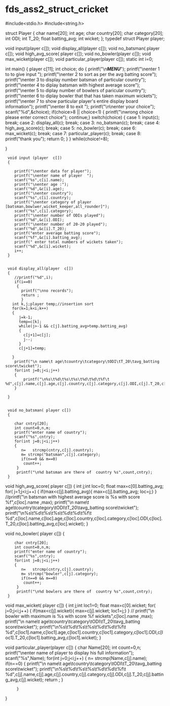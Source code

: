 # fds_ass2_struct_cricket




#include<stdio.h>
#include<string.h>


struct Player
{
	char name[20];
	int age;
	char country[20];
	char category[20];
	int ODI;
	int T_20;
	float batting_avg;
	int wicket;
};
typedef  struct Player player;


void input(player  c[]);
void display_all(player c[]);
void no_batsman( player c[]);
void high_avg_score( player c[]);
void no_bowler(player c[]);
void max_wicket(player c[]);
void particular_player(player c[]);
static int i=0;


int main()
{
    player c[11];
	int choice;
	do
	{
		printf("\n***MENU***");
		printf("\nenter 1 to to give  input ");
		printf("\nenter 2 to sort as per the avg batting score");
		printf("\nenter 3 to display number  batsman of particular country");
		printf("\nenter 4 to  diplay batsman with highest average score");
		printf("\nenter 5 to  diplay number of bowlers of paricular country");
		printf("\nenter 6 to  diplay bowler that that has taken maximum wickets");
		printf("\nenter 7 to  show particular player's entire display board information");
		printf("\nenter 8   to exit ");
		printf("\n\nenter your choice");
		scanf("%d",&choice);
		if(choice>8 || choice<1)
		{
		printf("\nwrong choice please enter correct choice");
		  continue;}
		switch(choice)
		{
			case 1:
			      input(c);
			       break;
			case  2:
				  display_all(c);
				  break;
			case 3:
				  no_batsman(c);
				  break;
			case  4:
				  high_avg_score(c);
				  break;
			case 5:
				  no_bowler(c);
				  break;
			case 6:
				  max_wicket(c);
				  break;
			case 7:
				  particular_player(c);
				  break;
			case  8:
				  printf("thank you");
				  return    0;
		}
	} while(choice!=8);

}


	 void input	(player  c[])
	 {
	 	
	 	printf("\nenter data for player");
	 	printf("\nenter name of player  ");
	 	scanf("%s",c[i].name);
	 	printf("\nenter age :");
	 	scanf("%d",&c[i].age);
	 	printf("\nenter country");
	 	scanf("%s",c[i].country);
	 	printf("\nenter category of player [batsman,bowlwer,wicket_keeper,all_rounder]");
	 	scanf("%s",c[i].category);
	 	printf("\nenter number of ODIs played");
	 	scanf("%d",&c[i].ODI);
	 	printf("\nenter number of 20-20 played");
	 	scanf("%d",&c[i].T_20);
	 	printf("enter average batting score");
	 	scanf("%f",&c[i].batting_avg);
	 	printf(" enter total numbers of wickets taken");
	 	scanf("%d",&c[i].wicket);
	 	i++;
	 }


	 void display_all(player  c[])
	 {
	 	//printf("%d",i);
	 	if(i==0)
		 {
		   printf("\nno records");
		   return ;
		   }
       int k,j;player temp;//insertion sort
       for(k=1;k<i;k++)
       {
          j=k-1;
          temp=c[k];
          while(j>-1 && c[j].batting_avg>temp.batting_avg)
          {
            c[j+1]=c[j];
            j--;
          }
          c[j+1]=temp;

       }
		printf("\n name\t age\tcountry\tcategory\tODI\tT_20\tavg_batting score\twicket");
		for(int j=0;j<i;j++)
		{
			printf("\n%s\t%d\t%s\t%s\t%d\t%d\t%f\t     %d",c[j].name,c[j].age,c[j].country,c[j].category,c[j].ODI,c[j].T_20,c[j].batting_avg,c[j].wicket);
		}
	 	
	 }


	 void no_batsman( player c[])
	 {
	 	
	 	char cntry[20];
	 	int count=0,n,m;
	 	printf("enter name of country");
	 	scanf("%s",cntry);
	 	for(int j=0;j<i;j++)
	 	{
	 	   n=	strcmp(cntry,c[j].country);
	 	   m= strcmp("batsman",c[j].category);
	 	   if(n==0 && m==0)
	 	    count++;
		 }
		 printf("\n%d batsman are there of  country %s",count,cntry);
	 }
	 


void  high_avg_score( player c[])
{
	int j;int loc=0;
	float max=c[0].batting_avg;
	for( j=1;j<i;j++)
	{
		if(max<c[j].batting_avg){
		    max=c[j].batting_avg;
        loc=j;}
	}
	//printf("\n batsman with highest average score is %s with score %f",c[loc].name ,max);
   printf("\n name\t age\tcountry\tcategory\tODI\tT_20\tavg_batting score\twicket");
	 	   	  printf("\n%s\t%d\t%s\t%s\t%d\t%d\t%f\t     %d",c[loc].name,c[loc].age,c[loc].country,c[loc].category,c[loc].ODI,c[loc].T_20,c[loc].batting_avg,c[loc].wicket);
}


void no_bowler( player c[])
	 {
	 	
	 	char cntry[20];
	 	int count=0,n,m;
	 	printf("enter name of country");
	 	scanf("%s",cntry);
	 	for(int j=0;j<i;j++)
	 	{
	 	   n=	strcmp(cntry,c[j].country);
	 	   m= strcmp("bowler",c[j].category);
	 	   if(n==0 && m==0)
	 	    count++;
		 }
		 printf("\n%d bowlers are there of  country %s",count,cntry);
	 }


void  max_wicket( player c[])
{
	int j;int loc1=0;
	float max=c[0].wicket;
	for( j=0;j<i;j++)
	{
		if(max<c[j].wicket){
		    max=c[j].wicket;
        loc1=j;}
	}
//	printf("\n bowler with maximum is %s with score %f wickets",c[loc].name ,max);
   printf("\n name\t age\tcountry\tcategory\tODI\tT_20\tavg_batting score\twicket");
	 	   	  printf("\n%s\t%d\t%s\t%s\t%d\t%d\t%f\t     %d",c[loc1].name,c[loc1].age,c[loc1].country,c[loc1].category,c[loc1].ODI,c[loc1].T_20,c[loc1].batting_avg,c[loc1].wicket);
}	 


void particular_player(player c[])
{
   	    char Name[20];
	 	int count=0,n;
	 	printf("\nenter name of player to display his full information");
	 	scanf("%s",Name);
	 	for(int j=0;j<i;j++)
	 	{
	 	   n=	strcmp(Name,c[j].name);
	 	   if(n==0)
			{
	 	   	  printf("\n name\t age\tcountry\tcategory\tODI\tT_20\tavg_batting score\twicket");
	 	   	  printf("\n%s\t%d\t%s\t%s\t%d\t%d\t%f\t     %d",c[j].name,c[j].age,c[j].country,c[j].category,c[j].ODI,c[j].T_20,c[j].batting_avg,c[j].wicket);
	 	   	  return ;
			}
	 	    
		 }
		
}
